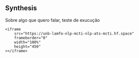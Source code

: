 ## Synthesis

Sobre algo que quero falar, teste de exucução



```{=html}
<iframe
	src="https://unb-lamfo-nlp-mcti-nlp-ats-mcti.hf.space"
	frameborder="0"
	width="100%"
	height="450"
></iframe>
```
